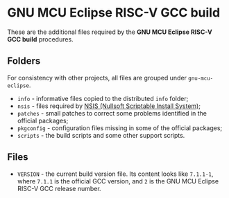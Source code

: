 # GNU MCU Eclipse RISC-V GCC build

These are the additional files required by the **GNU MCU Eclipse RISC-V GCC build** procedures.

## Folders

For consistency with other projects, all files are grouped under `gnu-mcu-eclipse`.

* `info` - informative files copied to the distributed `info` folder;
* `nsis` - files required by [NSIS (Nullsoft Scriptable Install System)](http://nsis.sourceforge.net/Main_Page);
* `patches` - small patches to correct some problems identified in the official packages;
* `pkgconfig` - configuration files missing in some of the official packages;
* `scripts` - the build scripts and some other support scripts.

## Files

* `VERSION` - the current build version file. Its content looks like `7.1.1-1`, where `7.1.1` is the official GCC version, and `2` is the GNU MCU Eclipse RISC-V GCC release number.
